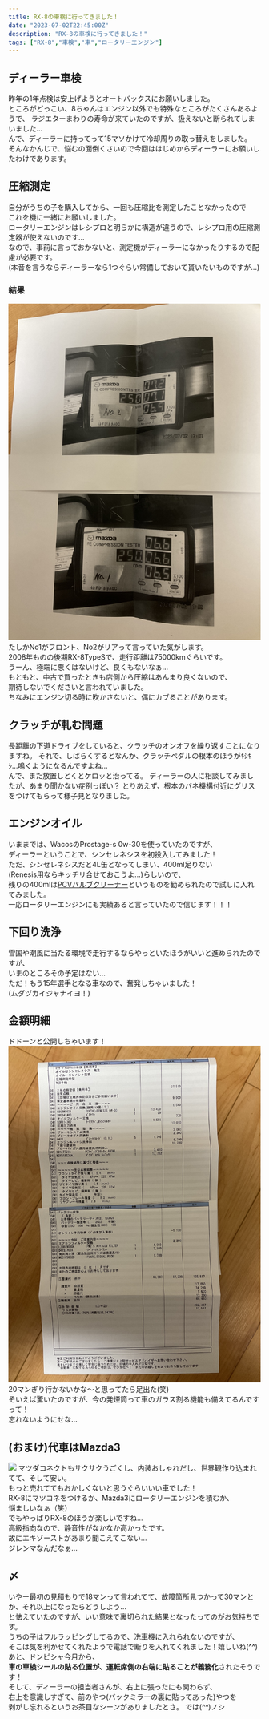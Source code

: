 ```yaml
---
title: RX-8の車検に行ってきました！
date: "2023-07-02T22:45:00Z"
description: "RX-8の車検に行ってきました！"
tags: ["RX-8","車検","車","ロータリーエンジン"]
---
```

## ディーラー車検
昨年の1年点検は安上げようとオートバックスにお願いしました。   
ところがどっこい、8ちゃんはエンジン以外でも特殊なところがたくさんあるようで、
ラジエターまわりの寿命が来ていたのですが、扱えないと断られてしまいました...   
んで、ディーラーに持ってって15マソかけて冷却周りの取っ替えをしました。
<br/>
そんなかんじで、悩むの面倒くさいので今回ははじめからディーラーにお願いしたわけであります。

## 圧縮測定
自分がうちの子を購入してから、一回も圧縮比を測定したことなかったので    
これを機に一緒にお願いしました。   
ロータリーエンジンはレシプロと明らかに構造が違うので、レシプロ用の圧縮測定器が使えないのです...   
なので、事前に言っておかないと、測定機がディーラーになかったりするので配慮が必要です。   
(本音を言うならディーラーなら1つぐらい常備しておいて貰いたいものですが...)   
### 結果
![](2023-07-02-22-28-34.png)
たしかNo1がフロント、No2がリアって言っていた気がします。   
2008年ものの後期RX-8TypeSで、走行距離は75000kmぐらいです。   
うーん、極端に悪くはないけど、良くもないなぁ...   
もともと、中古で買ったときも店側から圧縮はあんまり良くないので、   
期待しないでくださいと言われていました。   
ちなみにエンジン切る時に吹かさないと、偶にカブることがあります。
## クラッチが軋む問題
長距離の下道ドライブをしていると、クラッチのオンオフを繰り返すことになりますね。
それで、しばらくするとなんか、クラッチペダルの根本のほうがｷｼｷｼ...鳴くようになるんですよね...   
んで、また放置しとくとケロッと治ってる。
ディーラーの人に相談してみましたが、あまり聞かない症例っぽい？
とりあえず、根本のバネ機構付近にグリスをつけてもらって様子見となりました。
## エンジンオイル
いままでは、WacosのProstage-s 0w-30を使っていたのですが、   
ディーラーということで、シンセレネシスを初投入してみました！   
ただ、シンセレネシスだと4L缶となってしまい、400ml足りない   
(Renesis用ならキッチリ合せておこうよ...)らしいので、   
残りの400mlは[PCVバルブクリーナー](https://amzn.asia/d/cEHFiJQ)というものを勧められたので試しに入れてみました。   
一応ロータリーエンジンにも実績あると言っていたので信じます！！！
## 下回り洗浄
雪国や潮風に当たる環境で走行するならやっといたほうがいいと進められたのですが、   
いまのところその予定はない...   
ただ！もう15年選手となる車なので、奮発しちゃいました！   
(ムダヅカイジャナイヨ！)
## 金額明細
ドドーンと公開しちゃいます！   
![](2023-07-02-22-43-42.png)
20マンぎり行かないかな〜と思ってたら足出た(笑)   
そいえば驚いたのですが、今の発煙筒って車のガラス割る機能も備えてるんですって！   
忘れないようにせな...
## (おまけ)代車はMazda3
![](2023-07-02-22-54-20.png)
マツダコネクトもサクサクうごくし、内装おしゃれだし、世界観作り込まれてて、そして安い。   
もっと売れててもおかしくないと思うぐらいいい車でした！   
RX-8にマツコネをつけるか、Mazda3にロータリーエンジンを積むか、   
悩ましいなぁ（笑）   
でもやっぱりRX-8のほうが楽しいですね...   
高級指向なので、静音性がなかなか高かったです。   
故にエキゾーストがあまり聞こえてこない...   
ジレンマなんだなぁ...
## 〆
いやー最初の見積もりで18マンって言われてて、故障箇所見つかって30マンとか、それ以上になったらどうしよう...   
と怯えていたのですが、いい意味で裏切られた結果となったってのがお気持ちです。   
うちの子はフルラッピングしてるので、洗車機に入れられないのですが、    
そこは気を利かせてくれたようで電話で断りを入れてくれました！嬉しいね(^^)   
あと、ドンピシャ今月から、   
**車の車検シールの貼る位置が、運転席側の右端に貼ることが義務化**されたそうです！   
そして、ディーラーの担当者さんが、右上に張ったにも関わらず、   
右上を意識しすぎて、前のやつ(バックミラーの裏に貼ってあった)やつを    
剥がし忘れるというお茶目なシーンがありましたとさ。
では(*^^*)ノシ
